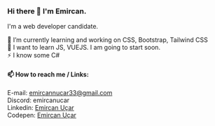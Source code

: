 ### Hi there 👋 I'm Emircan.
 I'm a web developer candidate.
 
🌱 I’m currently learning and working on CSS, Bootstrap, Tailwind CSS <br>
🔭 I want to learn JS, VUEJS. I am going to start soon. <br>
⚡  I know some C# <br>
#### 📫 How to reach me / Links: <br>
E-mail: <a href="mailto:emircannucar33@gmail.com">emircannucar33@gmail.com</a> <br>
Discord: emircanucar <br>
Linkedin: <a href="https://www.linkedin.com/in/emircanucar/" target="_blank">Emircan Uçar</a> <br>
Codepen: <a href="https://codepen.io/emircanucar" target="_blank">Emircan Uçar</a>


 
<!--
**emircanucar/emircanucar** is a ✨ _special_ ✨ repository because its `README.md` (this file) appears on your GitHub profile.

Here are some ideas to get you started:

- 🔭 I’m currently working on ...
- 🌱 I’m currently learning ...
- 👯 I’m looking to collaborate on ...
- 🤔 I’m looking for help with ...
- 💬 Ask me about ...
- 📫 How to reach me: ...
- 😄 Pronouns: ...
- ⚡ Fun fact: ...
-->
